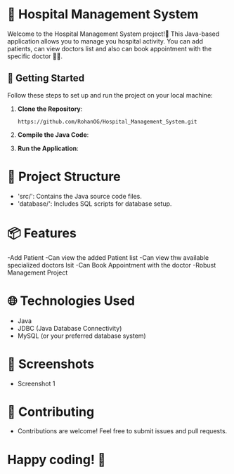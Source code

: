 # 🏥 Hospital Management System

Welcome to the Hospital Management System project!💉  This Java-based application allows you to manage you hospital activity.
You can add patients, can view doctors list and also can book appointment with the specific doctor 🧑‍⚕️.

## 🚀 Getting Started

Follow these steps to set up and run the project on your local machine:

1. **Clone the Repository**: 
   ```shell
   https://github.com/RohanOG/Hospital_Management_System.git
2. **Compile the Java Code**:
    
3. **Run the Application**:


# 📂 Project Structure
- 'src/': Contains the Java source code files.
- 'database/': Includes SQL scripts for database setup.


# 📦 Features
-Add Patient
-Can view the added Patient list
-Can view thw available specialized doctors lsit
-Can Book Appointment with the doctor
-Robust Management Project
# 🌐 Technologies Used
- Java
- JDBC (Java Database Connectivity)
- MySQL (or your preferred database system)

# 📸 Screenshots
- Screenshot 1

# 🤝 Contributing
- Contributions are welcome! Feel free to submit issues and pull requests.

# Happy coding! 🎉
